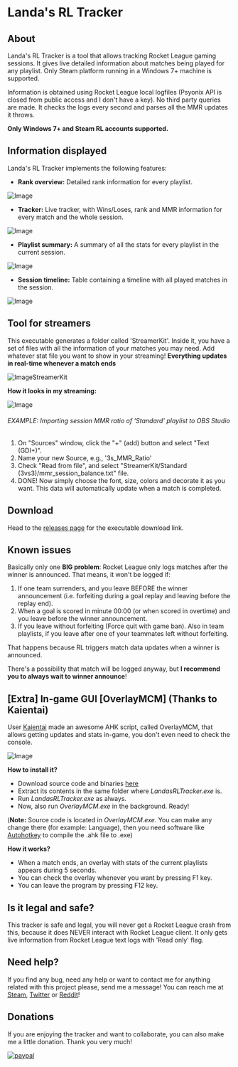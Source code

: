 # Landa's RL Tracker

## About

Landa's RL Tracker is a tool that allows tracking Rocket League gaming sessions. It gives live detailed information about matches being played for any playlist. Only Steam platform running in a Windows 7+ machine is supported.

Information is obtained using Rocket League local logfiles (Psyonix API is closed from public access and I don't have a key). No third party queries are made. It checks the logs every second and parses all the MMR updates it throws.

**Only Windows 7+ and Steam RL accounts supported.**

## Information displayed

Landa's RL Tracker implements the following features:

- **Rank overview:** Detailed rank information for every playlist.

![Image](https://i.imgur.com/x3KT4vs.png)

- **Tracker:** Live tracker, with Wins/Loses, rank and MMR information for every match and the whole session.

![Image](https://i.imgur.com/GXcinr4.png)

- **Playlist summary:** A summary of all the stats for every playlist in the current session.

![Image](https://i.imgur.com/g2484Wb.png)

- **Session timeline:** Table containing a timeline with all played matches in the session.

![Image](https://i.imgur.com/yWhKtMd.png)

  
## Tool for streamers
  
  This executable generates a folder called 'StreamerKit'. Inside it, you have a set of files with all the information of your matches you may need. Add whatever stat file you want to show in your streaming! **Everything updates in real-time whenever a match ends**
  
  ![ImageStreamerKit](https://i.imgur.com/IBWLHxi.png)
  
  **How it looks in my streaming:**
  
  ![Image](https://media.discordapp.net/attachments/518865179274903563/518871407724068884/Stream.PNG)
  
  ###### EXAMPLE: Importing session MMR ratio of 'Standard' playlist to OBS Studio
  
  1. On "Sources" window, click the "+" (add) button and select "Text (GDI+)".
  2. Name your new Source, e.g., '3s_MMR_Ratio'
  3. Check "Read from file", and select "StreamerKit/Standard (3vs3)/mmr_session_balance.txt" file.
  4. DONE! Now simply choose the font, size, colors and decorate it as you want. This data will automatically update when a match is completed.

## Download

Head to the [releases page](https://github.com/BlancoLanda/LandasRLTracker/releases) for the executable download link.

## Known issues

Basically only one **BIG problem**: Rocket League only logs matches after the winner is announced. That means, it won't be logged if:

1. If one team surrenders, and you leave BEFORE the winner announcement (i.e. forfeiting during a goal replay and leaving before the replay end).
2. When a goal is scored in minute 00:00 (or when scored in overtime) and you leave before the winner announcement.
3. If you leave without forfeiting (Force quit with game ban). Also in team playlists, if you leave after one of your teammates left without forfeiting.

That happens because RL triggers match data updates when a winner is announced. 

There's a possibility that match will be logged anyway, but **I recommend you to always wait to winner announce**!

## [Extra] In-game GUI [OverlayMCM] (Thanks to Kaientai)

User [Kaientai](https://steamcommunity.com/id/thekaientai) made an awesome AHK script, called OverlayMCM, that allows getting updates and stats in-game, you don't even need to check the console.

 ![Image](https://i.imgur.com/epfe5ma.png)
 
  **How to install it?**
  - Download source code and binaries [here](https://github.com/BlancoLanda/LandasRLTracker/releases/download/v1.4.0/OverlayMCM.zip)
  - Extract its contents in the same folder where _LandasRLTracker.exe_ is.
  - Run _LandasRLTracker.exe_ as always.
  - Now, also run _OverlayMCM.exe_ in the background. Ready!
  
  (**Note:** Source code is located in _OverlayMCM.exe_. You can make any change there (for example: Language), then you need software like [Autohotkey](https://www.autohotkey.com/download/) to compile the .ahk file to .exe)
 
 **How it works?**
 
 - When a match ends, an overlay with stats of the current playlists appears during 5 seconds.
 - You can check the overlay whenever you want by pressing F1 key.
 - You can leave the program by pressing F12 key.

## Is it legal and safe?

This tracker is safe and legal, you will never get a Rocket League crash from this, because it does NEVER interact with Rocket League client. It only gets live information from Rocket League text logs with 'Read only' flag.

## Need help?

If you find any bug, need any help or want to contact me for anything related with this project please, send me a message! You can reach me at [Steam](https://steamcommunity.com/id/blancolanda/), [Twitter](https://twitter.com/LandaRLTracker) or [Reddit](https://www.reddit.com/user/Blancolanda)!

## Donations

If you are enjoying the tracker and want to collaborate, you can also make me a little donation. Thank you very much!

[![paypal](https://www.paypalobjects.com/en_US/i/btn/btn_donateCC_LG.gif)](https://www.paypal.com/cgi-bin/webscr?cmd=_s-xclick&hosted_button_id=VA22BR3GLBECC&source=url)

